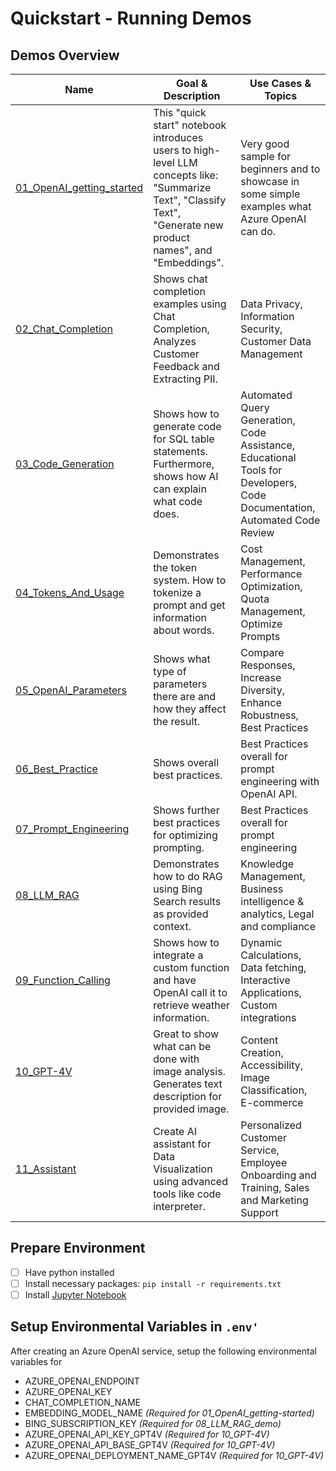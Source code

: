 # Quickstart - Running Demos


## Demos Overview

| Name                           | Goal & Description                                                                                     | Use Cases & Topics                                                                                           |
|--------------------------------|--------------------------------------------------------------------------------------------------------|------------------------------------------------------------------------------------------------------|
| [01_OpenAI_getting_started](v1/01_OpenAI_getting_started.ipynb) | This "quick start" notebook introduces users to high-level LLM concepts like: "Summarize Text", "Classify Text", "Generate new product names", and "Embeddings". | Very good sample for beginners and to showcase in some simple examples what Azure OpenAI can do.|
| [02_Chat_Completion](v1/02_ChatCompletion_api.ipynb)        | Shows chat completion examples using Chat Completion, Analyzes Customer Feedback and Extracting PII. | Data Privacy, Information Security, Customer Data Management                               |
| [03_Code_Generation](v1/03_Code_Generation.ipynb)        | Shows how to generate code for SQL table statements. Furthermore, shows how AI can explain what code does. | Automated Query Generation, Code Assistance, Educational Tools for Developers, Code Documentation, Automated Code Review |
| [04_Tokens_And_Usage](v1/04_tokens_and_usage.ipynb)       | Demonstrates the token system. How to tokenize a prompt and get information about words.| Cost Management, Performance Optimization, Quota Management, Optimize Prompts |
| [05_OpenAI_Parameters](v1/05_OpenAI_parameters.ipynb)      | Shows what type of parameters there are and how they affect the result.| Compare Responses, Increase Diversity, Enhance Robustness, Best Practices|
| [06_Best_Practice](v1/06_best_practice.ipynb)          | Shows overall best practices. | Best Practices overall for prompt engineering with OpenAI API. |
| [07_Prompt_Engineering](v1/07_prompt_engineering.ipynb)     | Shows further best practices for optimizing prompting. | Best Practices overall for prompt engineering |
| [08_LLM_RAG](v1/08_LLM_RAG_demo.ipynb)           | Demonstrates how to do RAG using Bing Search results as provided context. | Knowledge Management, Business intelligence & analytics, Legal and compliance |
| [09_Function_Calling](v1/09_Function_Calling.ipynb)       | Shows how to integrate a custom function and have OpenAI call it to retrieve weather information. | Dynamic Calculations, Data fetching, Interactive Applications, Custom integrations  |
| [10_GPT-4V](v1/10_GPT-4V.ipynb)                 | Great to show what can be done with image analysis. Generates text description for provided image. | Content Creation, Accessibility, Image Classification, E-commerce |
| [11_Assistant](v1/11_Assistant.ipynb)                 | Create AI assistant for Data Visualization using advanced tools like code interpreter. | Personalized Customer Service, Employee Onboarding and Training, Sales and Marketing Support |


## Prepare Environment
- [ ] Have python installed
- [ ] Install necessary packages: `pip install -r requirements.txt`
- [ ] Install [Jupyter Notebook](https://python.land/data-science/jupyter-notebook)

## Setup Environmental Variables in `.env'`
After creating an Azure OpenAI service, setup the following environmental variables for 
- AZURE_OPENAI_ENDPOINT
- AZURE_OPENAI_KEY
- CHAT_COMPLETION_NAME
- EMBEDDING_MODEL_NAME _(Required for 01_OpenAI_getting-started)_
- BING_SUBSCRIPTION_KEY _(Required for 08_LLM_RAG_demo)_
- AZURE_OPENAI_API_KEY_GPT4V  _(Required for 10_GPT-4V)_
- AZURE_OPENAI_API_BASE_GPT4V _(Required for 10_GPT-4V)_
- AZURE_OPENAI_DEPLOYMENT_NAME_GPT4V _(Required for 10_GPT-4V)_
